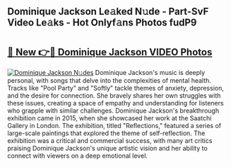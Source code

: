 ## Dominique Jackson Le𝚊ked N𝚞de - Part-SvF Video Le𝚊ks - Hot Onlyf𝚊ns Photos fudP9

# <h2><a href="http://ac2438.deff.icu/?id=Dominique+Jackson">🔗 New 👉🔴 Dominique Jackson VIDEO Photos</a></h2>

[![Dominique Jackson N𝚞des](https://i.imgur.com/rIISA9y.gif)](http://ac2438.deff.icu/?id=Dominique+Jackson)
Dominique Jackson's music is deeply personal, with songs that delve into the complexities of mental health. Tracks like "Pool Party" and "Softly" tackle themes of anxiety, depression, and the desire for connection. She bravely shares her own struggles with these issues, creating a space of empathy and understanding for listeners who grapple with similar challenges. Dominique Jackson's breakthrough exhibition came in 2015, when she showcased her work at the Saatchi Gallery in London. The exhibition, titled "Reflections," featured a series of large-scale paintings that explored the theme of self-reflection. The exhibition was a critical and commercial success, with many art critics praising Dominique Jackson's unique artistic vision and her ability to connect with viewers on a deep emotional level.
